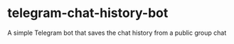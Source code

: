 # telegram-chat-history-bot
A simple Telegram bot that saves the chat history from a public group chat
